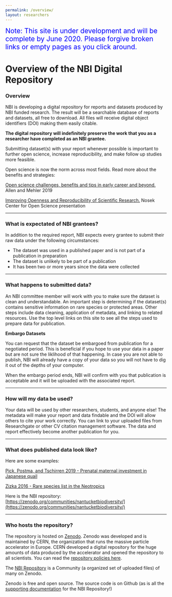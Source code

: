 ```yaml
---
permalink: /overview/
layout: researchers
---
```


<span style="color: blue; font-size: 1.5em">Note: This site is under development and will be complete by June 2020. Please forgive broken links or empty pages as you click around.</span>

# Overview of the NBI Digital Repository

### Overview
NBI is developing a digital repository for reports and datasets produced by NBI funded research. The result will be a searchable database of reports and datasets, all free to download. All files will receive digital object identifiers (DOI) making them easily citable. 

**The digital repository will indefinitely preserve the work that you as a researcher have completed as an NBI grantee.**

Submitting dataset(s) with your report whenever possible is important to further open science, increase reproducibility, and make follow up studies more feasible.

Open science is now the norm across most fields. Read more about the benefits and strategies:

[Open science challenges, benefits and tips in early career and beyond.](https://journals.plos.org/plosbiology/article?id=10.1371/journal.pbio.3000246) Allen and Mehler 2019

[Improving Openness and Reproducibility of Scientific Research.](https://www.nsf.gov/attachments/132722/public/EHR_ACslides3.pdf)  Nosek Center for Open Science presentation

---

### What is expectated of NBI grantees?
In addition to the required report, NBI expects every grantee to submit their raw data under the following circumstances:
- The dataset was used in a published paper and is not part of a publication in preparation
- The dataset is unlikely to be part of a publication
- It has been two or more years since the data were collected

---

### What happens to submitted data?
An NBI committee member will work with you to make sure the dataset is clean and understandable. An important step is determining if the dataset(s) contains sensitive information on rare species or protected areas. Other steps include data cleaning, application of metadata, and linking to related resources.  Use the top level links on this site to see all the steps used to prepare data for publication.

**Embargo Datasets**

You can request that the dataset be embargoed from publication for a negotiated period.  This is beneficial if you hope to use your data in a paper but are not sure the liklihood of that happening.  In case you are not able to publish, NBI will already have a copy of your data so you will not have to dig it out of the depths of your computer.

When the embargo period ends, NBI will confirm with you that publication is acceptable and it will be uploaded with the associated report.

---

### How will my data be used?

Your data will be used by other researchers, students, and anyone else! The metadata will make your report and data findable and the DOI will allow others to cite your work correctly.  You can link to your uploaded files from Researchgate or other CV citation management software.  The data and report effectively become another publication for you.

---

### What does published data look like?

Here are some examples:

[Pick, Postma, and Tschirren 2019 - Prenatal maternal investment in Japanese quail](https://zenodo.org/record/2611152#.XkTacyP9l1s)

[Zizka 2016 - Rare species list in the Neotropics](https://zenodo.org/record/125594#.XkTaLyP9l1s)

Here is the NBI repository: [https://zenodo.org/communities/nantucketbiodiversity/](https://zenodo.org/communities/nantucketbiodiversity/)

---

### Who hosts the repository?

The repository is hosted on [Zenodo](https://about.zenodo.org). Zenodo was developed and is maintained by CERN, the organization that runs the massive particle accelerator in Europe. CERN developed a digital repository for the huge amounts of data produced by the accelerator and opened the repository to all scientists.  You can read the [repository policies here](https://about.zenodo.org/policies/).

The [NBI Repository](https://zenodo.org/communities/nantucketbiodiversity/) is a Community (a organized set of uploaded files) of many on Zenodo.

Zenodo is free and open source.  The source code is on Github (as is all the <a href="{{ site.github.repository_url }}">supporting documentation</a> for the NBI Repository!) 



